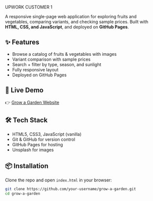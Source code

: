UPWORK CUSTOMER 1


A responsive single-page web application for exploring fruits and vegetables, comparing variants, and checking sample prices. Built with **HTML, CSS, and JavaScript**, and deployed on **GitHub Pages**.

## ✨ Features
- Browse a catalog of fruits & vegetables with images
- Variant comparison with sample prices
- Search + filter by type, season, and sunlight
- Fully responsive layout
- Deployed on GitHub Pages

## 🚀 Live Demo
👉 [Grow a Garden Website](https://harsh99887766.github.io/grow-a-garden/)

## 🛠 Tech Stack
- HTML5, CSS3, JavaScript (vanilla)
- Git & GitHub for version control
- GitHub Pages for hosting
- Unsplash for images

## 📦 Installation
Clone the repo and open `index.html` in your browser:
```bash
git clone https://github.com/your-username/grow-a-garden.git
cd grow-a-garden
